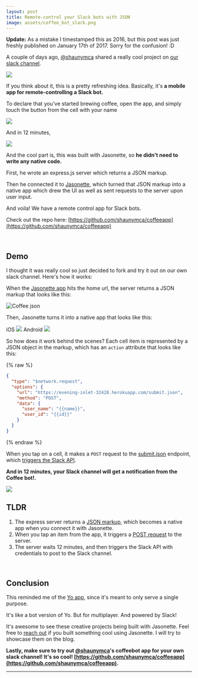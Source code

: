 ```yaml
---
layout: post
title: Remote-control your Slack bots with JSON
image: assets/coffee_bot_slack.png
---
```


**Update:** As a mistake I timestamped this as 2016, but this post was just freshly published on January 17th of 2017. Sorry for the confusion! :D 

A couple of days ago, [@shaunymca](https://github.com/shaunymca) shared a really cool project on [our slack channel](https://jasonette.now.sh/).


<img src='/assets/coffeebot.png' class='bordered'>

If you think about it, this is a pretty refreshing idea. Basically, it's **a mobile app for remote-controlling a Slack bot.** 

To declare that you've started brewing coffee, open the app, and simply touch the button from the cell with your name

<img src='/assets/coffeebot_original.png' class='medium bordered'>

And in 12 minutes, 

<img src='/assets/coffee_bot_slack.png' class='bordered'>

And the cool part is, this was built with Jasonette, so **he didn't need to write any native code.**

First, he wrote an express.js server which returns a JSON markup.

Then he connected it to [Jasonette](https://www.jasonette.com), which turned that JSON markup into a native app which drew the UI as well as sent requests to the server upon user input.

And voila! We have a remote control app for Slack bots.

Check out the repo here: [https://github.com/shaunymca/coffeeapp](https://github.com/shaunymca/coffeeapp)

<br>

## Demo
I thought it was really cool so just decided to fork and try it out on our own slack channel. Here's how it works:

When the [Jasonette app](https://jasonette.com) hits the home url, the server returns a JSON markup that looks like this:

![Coffee json](/assets/coffee_json.png)

Then, Jasonette turns it into a native app that looks like this:

<span class='col-6'>
	<span>iOS</span>
	<img src='/assets/coffee_app_ios.png' class='medium bordered'>
</span>
<span class='col-6'>
	<span>Android</span>
	<img src='/assets/coffee_app_android.png' class='medium bordered'>
</span>

So how does it work behind the scenes? Each cell item is represented by a JSON object in the markup, which has an `action` attribute that looks like this:

{% raw %}
```json
{
  "type": "$network.request",
  "options": {
    "url": "https://evening-inlet-32428.herokuapp.com/submit.json",
    "method": "POST",
    "data": {
      "user_name": "{{name}}",
      "user_id": "{{id}}"
    }
  }
}
```
{% endraw %}

When you tap on a cell, it makes a `POST` request to the [submit.json](https://github.com/shaunymca/coffeeapp/blob/master/server.js#L61) endpoint, which [triggers the Slack API](https://github.com/shaunymca/coffeeapp/blob/master/modules/slackPosting.js#L17).

**And in 12 minutes, your Slack channel will get a notification from the Coffee bot!.**

<img src='/assets/coffee_bot_slack.png' class='bordered'>

## TLDR

1. The express server returns a [JSON markup](https://github.com/shaunymca/coffeeapp/blob/master/modules/jsonette.js#L61), which becomes a native app when you connect it with Jasonette.
2. When you tap an item from the app, it triggers a [POST request](http://docs.jasonette.com/actions/#networkrequest) to the server.
3. The server waits 12 minutes, and then triggers the Slack API with credentials to post to the Slack channel.

<br>

## Conclusion

This reminded me of the [Yo app](https://www.justyo.co/), since it's meant to only serve a single purpose.

It's like a bot version of Yo. But for multiplayer. And powered by Slack!

It's awesome to see these creative projects being built with Jasonette. Feel free to [reach out](https://twitter.com/jasonclient) if you built something cool using Jasonette. I will try to showcase them on the blog.

**Lastly, make sure to try out [@shaunymca](https://github.com/shaunymca)'s coffeebot app for your own slack channel! It's so cool! [https://github.com/shaunymca/coffeeapp](https://github.com/shaunymca/coffeeapp).**

---
